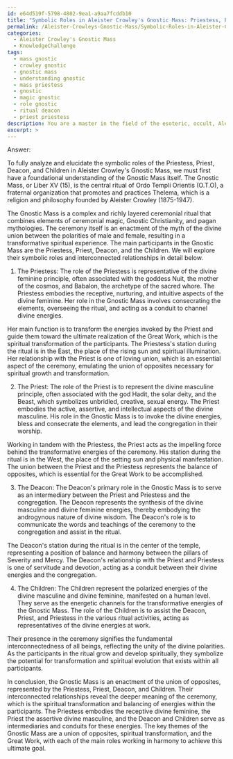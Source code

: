 ```yaml
---
id: e64d519f-5798-4802-9ea1-a9aa7fcddb10
title: "Symbolic Roles in Aleister Crowley's Gnostic Mass: Priestess, Priest, Deacon, Children"
permalink: /Aleister-Crowleys-Gnostic-Mass/Symbolic-Roles-in-Aleister-Crowleys-Gnostic-Mass-Priestess-Priest-Deacon-Children/
categories:
  - Aleister Crowley's Gnostic Mass
  - KnowledgeChallenge
tags:
  - mass gnostic
  - crowley gnostic
  - gnostic mass
  - understanding gnostic
  - mass priestess
  - gnostic
  - magic gnostic
  - role gnostic
  - ritual deacon
  - priest priestess
description: You are a master in the field of the esoteric, occult, Aleister Crowley's Gnostic Mass and Education. You are a writer of tests, challenges, books and deep knowledge on Aleister Crowley's Gnostic Mass for initiates and students to gain deep insights and understanding from. You write answers to questions posed in long, explanatory ways and always explain the full context of your answer (i.e., related concepts, formulas, examples, or history), as well as the step-by-step thinking process you take to answer the challenges. Be rigorous and thorough, and summarize the key themes, ideas, and conclusions at the end.
excerpt: >
---
```

  Answer:
  
  To fully analyze and elucidate the symbolic roles of the Priestess, Priest, Deacon, and Children in Aleister Crowley's Gnostic Mass, we must first have a foundational understanding of the Gnostic Mass itself. The Gnostic Mass, or Liber XV (15), is the central ritual of Ordo Templi Orientis (O.T.O), a fraternal organization that promotes and practices Thelema, which is a religion and philosophy founded by Aleister Crowley (1875-1947). 
  
  The Gnostic Mass is a complex and richly layered ceremonial ritual that combines elements of ceremonial magic, Gnostic Christianity, and pagan mythologies. The ceremony itself is an enactment of the myth of the divine union between the polarities of male and female, resulting in a transformative spiritual experience. The main participants in the Gnostic Mass are the Priestess, Priest, Deacon, and the Children. We will explore their symbolic roles and interconnected relationships in detail below.
  
  1. The Priestess:
  The role of the Priestess is representative of the divine feminine principle, often associated with the goddess Nuit, the mother of the cosmos, and Babalon, the archetype of the sacred whore. The Priestess embodies the receptive, nurturing, and intuitive aspects of the divine feminine. Her role in the Gnostic Mass involves consecrating the elements, overseeing the ritual, and acting as a conduit to channel divine energies.
  
  Her main function is to transform the energies invoked by the Priest and guide them toward the ultimate realization of the Great Work, which is the spiritual transformation of the participants. The Priestess's station during the ritual is in the East, the place of the rising sun and spiritual illumination. Her relationship with the Priest is one of loving union, which is an essential aspect of the ceremony, emulating the union of opposites necessary for spiritual growth and transformation.
  
  2. The Priest:
  The role of the Priest is to represent the divine masculine principle, often associated with the god Hadit, the solar deity, and the Beast, which symbolizes unbridled, creative, sexual energy. The Priest embodies the active, assertive, and intellectual aspects of the divine masculine. His role in the Gnostic Mass is to invoke the divine energies, bless and consecrate the elements, and lead the congregation in their worship.
  
  Working in tandem with the Priestess, the Priest acts as the impelling force behind the transformative energies of the ceremony. His station during the ritual is in the West, the place of the setting sun and physical manifestation. The union between the Priest and the Priestess represents the balance of opposites, which is essential for the Great Work to be accomplished.
  
  3. The Deacon:
  The Deacon's primary role in the Gnostic Mass is to serve as an intermediary between the Priest and Priestess and the congregation. The Deacon represents the synthesis of the divine masculine and divine feminine energies, thereby embodying the androgynous nature of divine wisdom. The Deacon's role is to communicate the words and teachings of the ceremony to the congregation and assist in the ritual.
  
  The Deacon's station during the ritual is in the center of the temple, representing a position of balance and harmony between the pillars of Severity and Mercy. The Deacon's relationship with the Priest and Priestess is one of servitude and devotion, acting as a conduit between their divine energies and the congregation.
  
  4. The Children:
  The Children represent the polarized energies of the divine masculine and divine feminine, manifested on a human level. They serve as the energetic channels for the transformative energies of the Gnostic Mass. The role of the Children is to assist the Deacon, Priest, and Priestess in the various ritual activities, acting as representatives of the divine energies at work.
  
  Their presence in the ceremony signifies the fundamental interconnectedness of all beings, reflecting the unity of the divine polarities. As the participants in the ritual grow and develop spiritually, they symbolize the potential for transformation and spiritual evolution that exists within all participants.
  
  In conclusion, the Gnostic Mass is an enactment of the union of opposites, represented by the Priestess, Priest, Deacon, and Children. Their interconnected relationships reveal the deeper meaning of the ceremony, which is the spiritual transformation and balancing of energies within the participants. The Priestess embodies the receptive divine feminine, the Priest the assertive divine masculine, and the Deacon and Children serve as intermediaries and conduits for these energies. The key themes of the Gnostic Mass are a union of opposites, spiritual transformation, and the Great Work, with each of the main roles working in harmony to achieve this ultimate goal.
